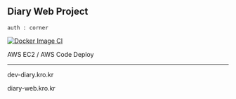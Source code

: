 ## Diary Web Project

`auth : corner`

[![Docker Image CI](https://github.com/Eight-Corner/diary_web_api/actions/workflows/docker-image.yml/badge.svg?branch=Dev1)](https://github.com/Eight-Corner/diary_web_api/actions/workflows/docker-image.yml)

AWS EC2 / AWS Code Deploy 


---

dev-diary.kro.kr


diary-web.kro.kr
